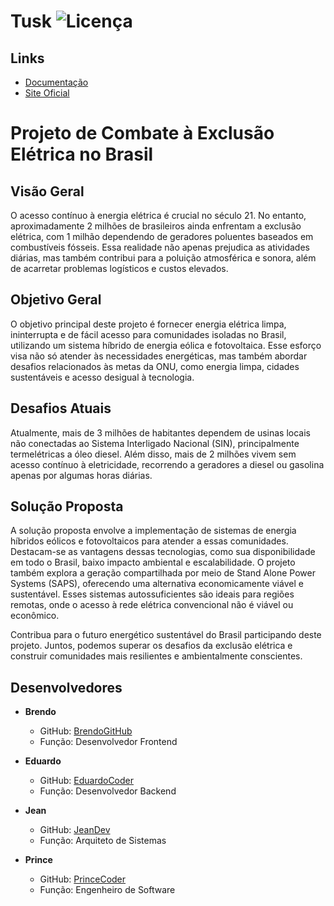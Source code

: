 # Tusk ![Licença](https://img.shields.io/badge/license-MIT-blue.svg)

## Links

- [Documentação](link_da_documentação)
- [Site Oficial](link_do_site_oficial)

# Projeto de Combate à Exclusão Elétrica no Brasil

## Visão Geral

O acesso contínuo à energia elétrica é crucial no século 21. No entanto, aproximadamente 2 milhões de brasileiros ainda enfrentam a exclusão elétrica, com 1 milhão dependendo de geradores poluentes baseados em combustíveis fósseis. Essa realidade não apenas prejudica as atividades diárias, mas também contribui para a poluição atmosférica e sonora, além de acarretar problemas logísticos e custos elevados.

## Objetivo Geral

O objetivo principal deste projeto é fornecer energia elétrica limpa, ininterrupta e de fácil acesso para comunidades isoladas no Brasil, utilizando um sistema híbrido de energia eólica e fotovoltaica. Esse esforço visa não só atender às necessidades energéticas, mas também abordar desafios relacionados às metas da ONU, como energia limpa, cidades sustentáveis e acesso desigual à tecnologia.

## Desafios Atuais

Atualmente, mais de 3 milhões de habitantes dependem de usinas locais não conectadas ao Sistema Interligado Nacional (SIN), principalmente termelétricas a óleo diesel. Além disso, mais de 2 milhões vivem sem acesso contínuo à eletricidade, recorrendo a geradores a diesel ou gasolina apenas por algumas horas diárias.

## Solução Proposta

A solução proposta envolve a implementação de sistemas de energia híbridos eólicos e fotovoltaicos para atender a essas comunidades. Destacam-se as vantagens dessas tecnologias, como sua disponibilidade em todo o Brasil, baixo impacto ambiental e escalabilidade. O projeto também explora a geração compartilhada por meio de Stand Alone Power Systems (SAPS), oferecendo uma alternativa economicamente viável e sustentável. Esses sistemas autossuficientes são ideais para regiões remotas, onde o acesso à rede elétrica convencional não é viável ou econômico.

Contribua para o futuro energético sustentável do Brasil participando deste projeto. Juntos, podemos superar os desafios da exclusão elétrica e construir comunidades mais resilientes e ambientalmente conscientes.

## Desenvolvedores

- **Brendo**
  - GitHub: [BrendoGitHub](https://github.com/BrendoGitHub)
  - Função: Desenvolvedor Frontend

- **Eduardo**
  - GitHub: [EduardoCoder](https://github.com/EduardoCoder)
  - Função: Desenvolvedor Backend

- **Jean**
  - GitHub: [JeanDev](https://github.com/JeanDev)
  - Função: Arquiteto de Sistemas

- **Prince**
  - GitHub: [PrinceCoder](https://github.com/PrinceCoder)
  - Função: Engenheiro de Software
